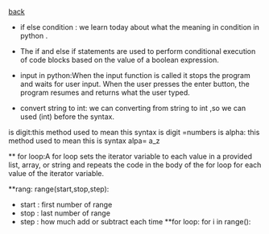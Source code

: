 [back](../README.md)
- if else condition :
we learn today about what the meaning in condition in python .



- The if and else if statements are used to perform conditional execution of code blocks based on the value of a boolean expression. 

- input in python:When the input function is called it stops the program and waits for user input. When the user presses the enter button, the program resumes and returns what the user typed.

* convert string to int: we can converting from string to int ,so we can used (int) before the syntax.

is digit:this method used to mean this syntax is digit =numbers
 is alpha: this method used to mean this is syntax alpa= a_z

 ** for loop:A for loop sets the iterator variable to each value in a provided list, array, or string and repeats the code in the body of the for loop for each value of the iterator variable.

**rang:
range(start,stop,step):
- start :  first number of range
- stop : last number of range
- step : how much add or subtract each time
**for loop:
for i in range():











